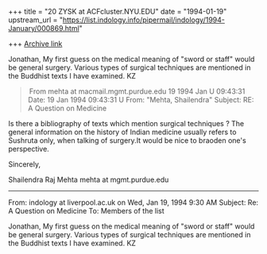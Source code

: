 +++
title = "20 ZYSK at ACFcluster.NYU.EDU"
date = "1994-01-19"
upstream_url = "https://list.indology.info/pipermail/indology/1994-January/000869.html"

+++
[Archive link](https://list.indology.info/pipermail/indology/1994-January/000869.html)

Jonathan,
My first guess on the medical meaning of "sword or staff" would be
general surgery. Various types of surgical techniques are mentioned in
the Buddhist texts I have examined. KZ



> From mehta at macmail.mgmt.purdue.edu 19 1994 Jan U 09:43:31
Date: 19 Jan 1994 09:43:31 U
From: "Mehta, Shailendra" <mehta at macmail.mgmt.purdue.edu>
Subject: RE: A Question on Medicine

Is there a bibliography of texts which mention surgical techniques ? The
general information on the history of Indian medicine usually refers to
Sushruta only, when talking of surgery.It would be nice to braoden one's
perspective.

Sincerely,


Shailendra Raj Mehta
mehta at mgmt.purdue.edu
_______________________________________________________________________________
From: indology at liverpool.ac.uk on Wed, Jan 19, 1994 9:30 AM
Subject: Re: A Question on Medicine
To: Members of the list

Jonathan,
My first guess on the medical meaning of "sword or staff" would be
general surgery. Various types of surgical techniques are mentioned in
the Buddhist texts I have examined. KZ








